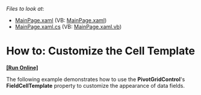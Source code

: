 <!-- default file list -->
*Files to look at*:

* [MainPage.xaml](./CS/DXPivotGrid_CellTemplate/MainPage.xaml) (VB: [MainPage.xaml](./VB/DXPivotGrid_CellTemplate/MainPage.xaml))
* [MainPage.xaml.cs](./CS/DXPivotGrid_CellTemplate/MainPage.xaml.cs) (VB: [MainPage.xaml.vb](./VB/DXPivotGrid_CellTemplate/MainPage.xaml.vb))
<!-- default file list end -->
# How to: Customize the Cell Template
<!-- run online -->
**[[Run Online]](https://codecentral.devexpress.com/e3854)**
<!-- run online end -->


<p>The following example demonstrates how to use the <strong>PivotGridControl</strong>'s <strong>FieldCellTemplate</strong> property to customize the appearance of data fields.</p><br />


<br/>



